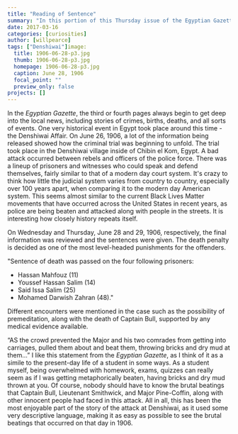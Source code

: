 ```yaml
---
title: "Reading of Sentence"
summary: "In this portion of this Thursday issue of the Egyptian Gazette,"
date: 2017-03-16
categories: [curiosities]
author: [willpearce]
tags: ["Denshiwai"]image:
  title: 1906-06-28-p3.jpg
  thumb: 1906-06-28-p3.jpg
  homepage: 1906-06-28-p3.jpg
  caption: June 28, 1906
  focal_point: ""
  preview_only: false
projects: []
---
```

In the *Egyptian Gazette*, the third or fourth pages always begin to get deep into the local news, including stories of crimes, births, deaths, and all sorts of events. One very historical event in Egypt took place around this time - the Denshiwai Affair. On June 26, 1906, a lot of the information being released showed how the criminal trial was beginning to unfold. The trial took place in the Denshiwai village inside of Chibin el Kom, Egypt. A bad attack occurred between rebels and officers of the police force. There was a lineup of prisoners and witnesses who could speak and defend themselves, fairly similar to that of a modern day court system. It's crazy to think how little the judicial system varies from country to country, especially over 100 years apart, when comparing it to the modern day American system. This seems almost similar to the current Black Lives Matter movements that have occurred across the United States in recent years, as police are being beaten and attacked along with people in the streets. It is interesting how closely history repeats itself.

On Wednesday and Thursday, June 28 and 29, 1906, respectively, the final information was reviewed and the sentences were given. The death penalty is decided as one of the most level-headed punishments for the offenders.

"Sentence of death was passed on the four following prisoners:
- Hassan Mahfouz (11)
- Youssef Hassan Salim (14)
- Said Issa Salim (25)
- Mohamed Darwish Zahran (48)."

Different encounters were mentioned in the case such as the possibility of premeditation, along with the death of Captain Bull, supported by any medical evidence available.

“AS the crowd prevented the Major and his two comrades from getting into carriages, pulled them about and beat them, throwing bricks and dry mud at them...” I like this statement from the *Egyptian Gazette*, as I think of it as a simile to the present-day life of a student in some ways. As a student myself, being overwhelmed with homework, exams, quizzes can really seem as if I was getting metaphorically beaten, having bricks and dry mud thrown at you. Of course, nobody should have to know the brutal beatings that Captain Bull, Lieutenant Smithwick, and Major Pine-Coffin, along with other innocent people had faced in this attack. All in all, this has been the most enjoyable part of the story of the attack at Denshiwai, as it used some very descriptive language, making it as easy as possible to see the brutal beatings that occurred on that day in 1906.
